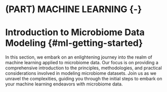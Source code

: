 # (PART) MACHINE LEARNING {-}
# Introduction to Microbiome Data Modeling {#ml-getting-started}

In this section, we embark on an enlightening journey into the realm of machine learning applied to microbiome data. Our focus is on providing a comprehensive introduction to the principles, methodologies, and practical considerations involved in modeling microbiome datasets. Join us as we unravel the complexities, guiding you through the initial steps to embark on your machine learning endeavors with microbiome data.
